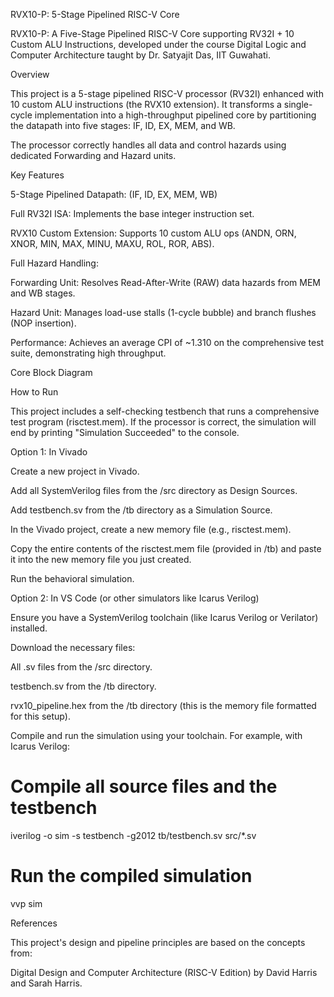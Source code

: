 RVX10-P: 5-Stage Pipelined RISC-V Core

RVX10-P: A Five-Stage Pipelined RISC-V Core supporting RV32I + 10 Custom ALU Instructions, developed under the course Digital Logic and Computer Architecture taught by Dr. Satyajit Das, IIT Guwahati.

Overview

This project is a 5-stage pipelined RISC-V processor (RV32I) enhanced with 10 custom ALU instructions (the RVX10 extension). It transforms a single-cycle implementation into a high-throughput pipelined core by partitioning the datapath into five stages: IF, ID, EX, MEM, and WB.

The processor correctly handles all data and control hazards using dedicated Forwarding and Hazard units.

Key Features

5-Stage Pipelined Datapath: (IF, ID, EX, MEM, WB)

Full RV32I ISA: Implements the base integer instruction set.

RVX10 Custom Extension: Supports 10 custom ALU ops (ANDN, ORN, XNOR, MIN, MAX, MINU, MAXU, ROL, ROR, ABS).

Full Hazard Handling:

Forwarding Unit: Resolves Read-After-Write (RAW) data hazards from MEM and WB stages.

Hazard Unit: Manages load-use stalls (1-cycle bubble) and branch flushes (NOP insertion).

Performance: Achieves an average CPI of ~1.310 on the comprehensive test suite, demonstrating high throughput.

Core Block Diagram

How to Run

This project includes a self-checking testbench that runs a comprehensive test program (risctest.mem). If the processor is correct, the simulation will end by printing "Simulation Succeeded" to the console.

Option 1: In Vivado

Create a new project in Vivado.

Add all SystemVerilog files from the /src directory as Design Sources.

Add testbench.sv from the /tb directory as a Simulation Source.

In the Vivado project, create a new memory file (e.g., risctest.mem).

Copy the entire contents of the risctest.mem file (provided in /tb) and paste it into the new memory file you just created.

Run the behavioral simulation.

Option 2: In VS Code (or other simulators like Icarus Verilog)

Ensure you have a SystemVerilog toolchain (like Icarus Verilog or Verilator) installed.

Download the necessary files:

All .sv files from the /src directory.

testbench.sv from the /tb directory.

rvx10_pipeline.hex from the /tb directory (this is the memory file formatted for this setup).

Compile and run the simulation using your toolchain. For example, with Icarus Verilog:

# Compile all source files and the testbench
iverilog -o sim -s testbench -g2012 tb/testbench.sv src/*.sv

# Run the compiled simulation
vvp sim


References

This project's design and pipeline principles are based on the concepts from:

Digital Design and Computer Architecture (RISC-V Edition) by David Harris and Sarah Harris.
